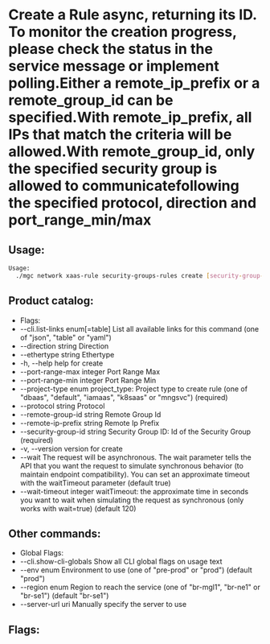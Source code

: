 # Create a Rule async, returning its ID. To monitor the creation progress, please check the status in the service message or implement polling.Either a remote_ip_prefix or a remote_group_id can be specified.With remote_ip_prefix, all IPs that match the criteria will be allowed.With remote_group_id, only the specified security group is allowed to communicatefollowing the specified protocol, direction and port_range_min/max

## Usage:
```bash
Usage:
  ./mgc network xaas-rule security-groups-rules create [security-group-id] [flags]
```

## Product catalog:
- Flags:
- --cli.list-links enum[=table]   List all available links for this command (one of "json", "table" or "yaml")
- --direction string              Direction
- --ethertype string              Ethertype
- -h, --help                          help for create
- --port-range-max integer        Port Range Max
- --port-range-min integer        Port Range Min
- --project-type enum             project_type: Project type to create rule (one of "dbaas", "default", "iamaas", "k8saas" or "mngsvc") (required)
- --protocol string               Protocol
- --remote-group-id string        Remote Group Id
- --remote-ip-prefix string       Remote Ip Prefix
- --security-group-id string      Security Group ID: Id of the Security Group (required)
- -v, --version                       version for create
- --wait                          The request will be asynchronous. The wait parameter tells the API that you want the request to simulate synchronous behavior (to maintain endpoint compatibility). You can set an approximate timeout with the waitTimeout parameter (default true)
- --wait-timeout integer          waitTimeout: the approximate time in seconds you want to wait when simulating the request as synchronous (only works with wait=true) (default 120)

## Other commands:
- Global Flags:
- --cli.show-cli-globals   Show all CLI global flags on usage text
- --env enum               Environment to use (one of "pre-prod" or "prod") (default "prod")
- --region enum            Region to reach the service (one of "br-mgl1", "br-ne1" or "br-se1") (default "br-se1")
- --server-url uri         Manually specify the server to use

## Flags:
```bash

```

